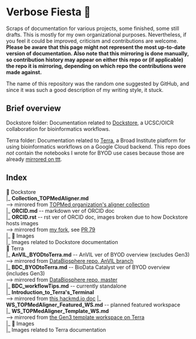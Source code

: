 # Verbose Fiesta 🥳
Scraps of documentation for various projects, some finished, some still drafts. This is mostly for my own organizational purposes. Nevertheless, if you feel it could be improved, criticism and contributions are welcome. **Please be aware that this page might not represent the most up-to-date version of documentation. Also note that this mirroring is done manually, so contribution history may appear on either this repo or (if applicable) the repo it is mirroring, depending on which repo the contributions were made against.**

The name of this repository was the random one suggested by GitHub, and since it was such a good description of my writing style, it stuck.

## Brief overview
Dockstore folder: Documentation related to [Dockstore](https://dockstore.org/), a UCSC/OICR collaboration for bioinformatics workflows. 

Terra folder: Documentation related to [Terra](https:/terra.bio/), a Broad Institute platform for using bioinformatics workflows on a Google Cloud backend. This repo does *not* contain the notebooks I wrote for BYOD use cases because those are already [mirrored on ttt](https://github.com/aofarrel/ttt).

## Index

📁 Dockstore  
 ‎ |_ **Collection_TOPMedAligner.md**  
  ‏ ‎ ‎ ‎ ‏ ‏ ‏--> mirrored from [TOPMed organization's aligner collection](https://dockstore.org/organizations/topmed/collections/alignmentt)  
‎ ‎ |_ **ORCID.md** -- markdown ver of ORCID doc  
‎ ‎ |_ **ORCID.rst** -- rst ver of ORCID doc, images broken due to how Dockstore hosts images  
 ‏ ‎ ‎ ‎ ‏ ‏ ‏--> mirrored from [my fork](https://github.com/aofarrel/dockstore-documentation/blob/develop/docs/end-user-topics/ORCID.rst), see [PR 79](https://github.com/dockstore/dockstore-documentation/pull/79)  
‎ ‎ |_ 📁 Images  
‎ ‏ ‎ ‎ ‎ ‏ ‏ ‏|_ Images related to Dockstore documentation  
📁 Terra  
‎ ‎ |_ **AnVIL_BYODtoTerra.md** -- AnVIL ver of BYOD overview (excludes Gen3)  
 ‏ ‎ ‎ ‎ ‏ ‏ ‏--> mirrored from [DataBiosphere repo, AnVIL branch](https://github.com/DataBiosphere/BYOD-to-Terra/blob/anvil/full_documentation.md)  
‎ ‎ |_ **BDC_BYODtoTerra.md** -- BioData Catalyst ver of BYOD overview (includes Gen3)  
 ‏ ‎ ‎ ‎ ‏ ‏ ‏--> mirrored from [DataBiosphere repo, master](https://github.com/DataBiosphere/BYOD-to-Terra/blob/master/full_documentation.md)  
‎ ‎ |_ **BDC_workflowTips.md** -- currently standalone      
‎ ‎ |_ **Introduction_to_Terra's_Terminal**  
 ‏ ‎ ‎ ‎ ‏ ‏ ‏--> mirrored from [this hackmd.io doc](https://hackmd.io/@AshedPotatoes/rkEb7PTHL)
‎ ‎ |_ **WS_TOPMedAligner_Featured_WS.md** -- planned featured workspace   
‎ ‎ |_ **WS_TOPMedAligner_Template_WS.md**  
 ‏ ‎ ‎ ‎ ‏ ‏ ‏--> mirrored from [the Gen3 template workspace on Terra](https://app.terra.bio/#workspaces/biodata-catalyst/TOPMed%20Aligner%20Gen3%20Data)  
‎ ‎ |_ 📁 Images  
‎ ‏ ‎ ‎ ‎ ‏ ‏ ‏|_ Images related to Terra documentation
